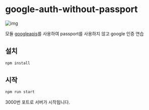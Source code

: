 # google-auth-without-passport

![img](https://www.google.nl/images/branding/googlelogo/2x/googlelogo_color_160x56dp.png)

모듈 [googleapis](https://www.npmjs.com/package/googleapis)를 사용하여
passport를 사용하지 않고 google 인증 연습

## 설치

``` bash
npm install
```

## 시작

``` bash
npm run start
```

3000번 포트로 서버가 시작됩니다.
